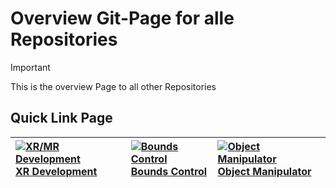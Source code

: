 # Overview Git-Page for alle Repositories

> [!IMPORTANT]  
> This is the overview Page to all other Repositories

## Quick Link Page

|  [![XR/MR Development](../overview/pics/xr_development.png)]([[../overview/pics/xr_development.png](https://github.com/nischelwitzer/MixedReality_DevUnity)](https://github.com/nischelwitzer/MixedReality_DevUnity)) [XR Development](../overview/pics/xr_development.png) | [![Bounds Control](https://docs.microsoft.com/windows/mixed-reality/mrtk-unity/features/images/bounds-control/MRTK_BoundsControl_Main.png)](https://docs.microsoft.com/windows/mixed-reality/mrtk-unity/features/ux-building-blocks/bounds-control) [Bounds Control](https://docs.microsoft.com/windows/mixed-reality/mrtk-unity/features/ux-building-blocks/bounds-control) | [![Object Manipulator](https://docs.microsoft.com/windows/mixed-reality/mrtk-unity/features/images/manipulation-handler/MRTK_Manipulation_Main.png)](https://docs.microsoft.com/windows/mixed-reality/mrtk-unity/features/ux-building-blocks/object-manipulator) [Object Manipulator](https://docs.microsoft.com/windows/mixed-reality/mrtk-unity/features/ux-building-blocks/object-manipulator) |
|:--- | :--- | :--- |

